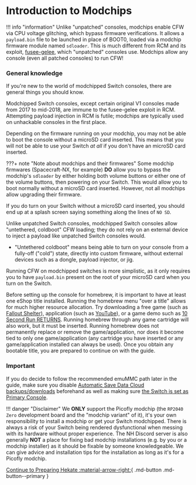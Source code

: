 # Introduction to Modchips

!!! info "information"
    Unlike "unpatched" consoles,
    modchips enable CFW via CPU voltage glitching, which bypass firmware verifications. It allows a ``payload.bin`` file to be launched in place of BOOT0, loaded via a modchip firmware module named `sdloader`. This is much different from RCM and its exploit, [fusee-gelee](link), which "unpatched" consoles use.
    Modchips allow any console (even all patched consoles) to run CFW!

### **General knowledge**

If you're new to the world of modchipped Switch consoles, there are general things you should know.

Modchipped Switch consoles, except certain original V1 consoles made from 2017 to mid-2018, are immune to the fusee-gelee exploit in RCM. Attempting payload injection in RCM is futile; modchips are typically used on unhackable consoles in the first place.

Depending on the firmware running on your modchip, you may not be able to boot the console without a microSD card inserted.
This means that you will not be able to use your Switch *at all* if you don't have an microSD card inserted.

???+ note "Note about modchips and their firmwares"
    Some modchip firmwares (Spacecraft-NX, for example) **DO** allow you to bypass the modchip's `sdloader` by either holding both volume buttons or either one of the volume buttons, then powering on your Switch. This would allow you to boot normally without a microSD card inserted. However, not all modchips allow upgrading their firmware.

If you do turn on your Switch without a microSD card inserted, you should end up at a splash screen saying something along the lines of `NO SD`.

Unlike unpatched Switch consoles, modchipped Switch consoles allow "untethered, coldboot" CFW loading; they do not rely on an external device to inject a payload like unpatched Switch consoles would.

- "Untethered coldboot" means being able to turn on your console from a fully-off ("cold") state, directly into custom firmware, without external devices such as a dongle, payload injector, or jig.

Running CFW on modchipped switches is more simplistic, as it only requires you to have `payload.bin` present on the root of your microSD card when you turn on the Switch.

Before setting up the console for homebrew, it is important to have at least one eShop title installed. Running the homebrew menu "over a title" allows for much higher resource allocation. Try downloading a free game (such as [Fallout Shelter](https://www.nintendo.com/games/detail/fallout-shelter-switch/)), application (such as [YouTube](https://www.nintendo.com/games/detail/youtube-switch/)), or a game demo such as [10 Second Run RETURNS](https://www.nintendo.com/games/detail/10-second-run-returns-switch). Running homebrew through any game cartridge will also work, but it must be inserted. Running homebrew does not permanently replace or remove the game/application, nor does it become tied to only one game/application (any cartridge you have inserted or any game/application installed can always be used). Once you obtain any bootable title, you are prepared to continue on with the guide.

### **Important**
If you do decide to follow the recommended emuMMC path later in the guide, make sure you disable [Automatic Save Data Cloud backups/downloads](https://www.nintendo.co.uk/Support/Nintendo-Switch/How-to-Enable-Disable-Automatic-Save-Data-Backups-and-Downloads-1434310.html) beforehand as well as making sure [the Switch is set as Primary Console](https://en-americas-support.nintendo.com/app/answers/detail/a_id/22453/~/how-to-change-the-primary-console-for-your-nintendo-account).


!!! danger "Disclaimer"
    We **ONLY** support the Picofly modchip (the `RP2040 Zero` development board and the "modchip variant" of it), it's your own responsibility to install a modchip or get your Switch modchipped.
    There is always a risk of your Switch being rendered dysfunctional when messing with its hardware without proper experience.
    The NH Discord server is also generally **NOT** a place for fixing bad modchip installations (e.g. by you or a modchip installer) as it should be fixable by someone knowledgeable.
    We can give advice and installation tips for the installation as long as it's for a Picofly modchip.

[Continue to Preparing Hekate :material-arrow-right:](preparing_hekate.md){ .md-button .md-button--primary }
